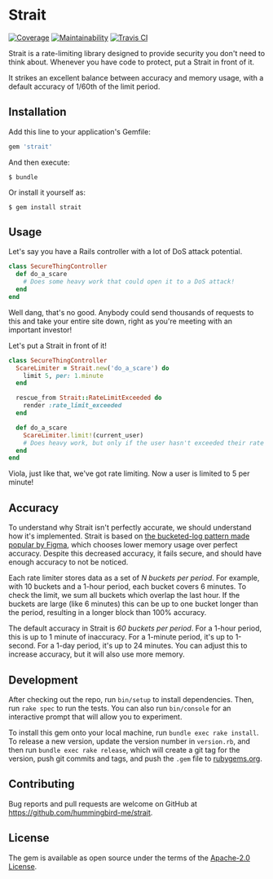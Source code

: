# Strait

[![Coverage][shield-coverage]][coverage]
[![Maintainability][shield-maintainability]][maintainability]
[![Travis CI][shield-travis]][travis]

[shield-coverage]: https://img.shields.io/codeclimate/coverage/hummingbird-me/strait.svg?logo=code-climate&style=for-the-badge
[coverage]: https://codeclimate.com/github/hummingbird-me/strait/progress/coverage
[shield-maintainability]: https://img.shields.io/codeclimate/maintainability/hummingbird-me/strait.svg?logo=code-climate&style=for-the-badge
[maintainability]: https://codeclimate.com/github/hummingbird-me/strait/progress/maintainability
[shield-travis]: https://img.shields.io/travis/com/hummingbird-me/strait/master.svg?logo=travis-ci&logoColor=white&style=for-the-badge
[travis]: https://travis-ci.com/hummingbird-me/strait

Strait is a rate-limiting library designed to provide security you don't need to think about.  Whenever you have code to protect, put a Strait in front of it.

It strikes an excellent balance between accuracy and memory usage, with a default accuracy of 1/60th of the limit period.

## Installation

Add this line to your application's Gemfile:

```ruby
gem 'strait'
```

And then execute:

    $ bundle

Or install it yourself as:

    $ gem install strait

## Usage

Let's say you have a Rails controller with a lot of DoS attack potential.

```ruby
class SecureThingController
  def do_a_scare
    # Does some heavy work that could open it to a DoS attack!
  end
end
```

Well dang, that's no good.  Anybody could send thousands of requests to this and take your entire site down, right as you're meeting with an important investor!

Let's put a Strait in front of it!

```ruby
class SecureThingController
  ScareLimiter = Strait.new('do_a_scare') do
    limit 5, per: 1.minute
  end

  rescue_from Strait::RateLimitExceeded do
    render :rate_limit_exceeded
  end

  def do_a_scare
    ScareLimiter.limit!(current_user)
    # Does heavy work, but only if the user hasn't exceeded their rate limit!
  end
end
```

Viola, just like that, we've got rate limiting.  Now a user is limited to 5 per minute!

## Accuracy

To understand why Strait isn't perfectly accurate, we should understand how it's implemented.  Strait is based on [the bucketed-log pattern made popular by Figma][figma-post], which chooses lower memory usage over perfect accuracy.  Despite this decreased accuracy, it fails secure, and should have enough accuracy to not be noticed.

Each rate limiter stores data as a set of _N buckets per period_.  For example, with 10 buckets and a 1-hour period, each bucket covers 6 minutes.  To check the limit, we sum all buckets which overlap the last hour.  If the buckets are large (like 6 minutes) this can be up to one bucket longer than the period, resulting in a longer block than 100% accuracy.

The default accuracy in Strait is _60 buckets per period_.  For a 1-hour period, this is up to 1 minute of inaccuracy.  For a 1-minute period, it's up to 1-second.  For a 1-day period, it's up to 24 minutes.  You can adjust this to increase accuracy, but it will also use more memory.

[figma-post]: https://www.figma.com/blog/an-alternative-approach-to-rate-limiting/

## Development

After checking out the repo, run `bin/setup` to install dependencies. Then, run `rake spec` to run the tests. You can also run `bin/console` for an interactive prompt that will allow you to experiment.

To install this gem onto your local machine, run `bundle exec rake install`. To release a new version, update the version number in `version.rb`, and then run `bundle exec rake release`, which will create a git tag for the version, push git commits and tags, and push the `.gem` file to [rubygems.org](https://rubygems.org).

## Contributing

Bug reports and pull requests are welcome on GitHub at https://github.com/hummingbird-me/strait.

## License

The gem is available as open source under the terms of the [Apache-2.0 License](https://opensource.org/licenses/Apache-2.0).
